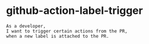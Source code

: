 # github-action-label-trigger

```
As a developer,
I want to trigger certain actions from the PR,
when a new label is attached to the PR.
```
